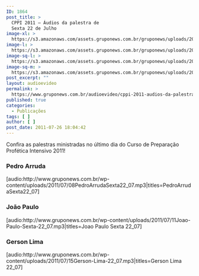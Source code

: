 ```yaml
---
ID: 1864
post_title: >
  CPPI 2011 – Áudios da palestra de
  Sexta 22 de Julho
image-xl: >
  https://s3.amazonaws.com/assets.gruponews.com.br/gruponews/uploads/2011/07/banner_CPPI_audios-22.jpg
image-l: >
  https://s3.amazonaws.com/assets.gruponews.com.br/gruponews/uploads/2011/07/banner_CPPI_audios-22.jpg
image-sq-l: >
  https://s3.amazonaws.com/assets.gruponews.com.br/gruponews/uploads/2011/07/banner_CPPI_audios-22.jpg
image-sq-m: >
  https://s3.amazonaws.com/assets.gruponews.com.br/gruponews/uploads/2011/07/banner_CPPI_audios-22-720x307.jpg
post_excerpt: ""
layout: audioevideo
permalink: >
  https://www.gruponews.com.br/audioevideo/cppi-2011-audios-da-palestra-de-sexta-22-de-julho
published: true
categories:
  - Publicações
tags: [ ]
author: [ ]
post_date: 2011-07-26 18:04:42
---
```

Confira as palestras ministradas no último dia do Curso de Preparação Profética Intensivo 2011!
<h3>Pedro Arruda</h3>
[audio:http://www.gruponews.com.br/wp-content/uploads/2011/07/08PedroArrudaSexta22_07.mp3|titles=PedroArrudaSexta22_07]
<h3>João Paulo</h3>
[audio:http://www.gruponews.com.br/wp-content/uploads/2011/07/11Joao-Paulo-Sexta-22_07.mp3|titles=Joao Paulo Sexta 22_07]
<h3>Gerson Lima</h3>
[audio:http://www.gruponews.com.br/wp-content/uploads/2011/07/15Gerson-Lima-22_07.mp3|titles=Gerson Lima 22_07]